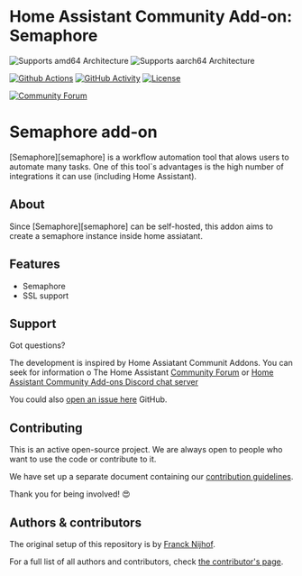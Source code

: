 # Home Assistant Community Add-on: Semaphore

![Supports amd64 Architecture][amd64-shield]
![Supports aarch64 Architecture][aarch64-shield]

[![Github Actions][github-actions-shield]][github-actions]
[![GitHub Activity][commits-shield]][commits]
[![License][license-shield]](LICENSE.md)

[![Community Forum][forum-shield]][forum]

# Semaphore add-on

[Semaphore][semaphore] is a workflow automation tool that alows users to automate many tasks. One of this tool`s advantages is the high number of integrations it can use (including Home Assistant).

## About

Since [Semaphore][semaphore] can be self-hosted, this addon aims to create a semaphore instance inside home assiatant.

## Features

- Semaphore
- SSL support

## Support

Got questions?

The development is inspired by Home Assiatant Communit Addons. You can seek for information o The Home Assistant [Community Forum][forum] or [Home Assistant Community Add-ons Discord chat server][discord]

You could also [open an issue here][issue] GitHub.

## Contributing

This is an active open-source project. We are always open to people who want to
use the code or contribute to it.

We have set up a separate document containing our
[contribution guidelines](.github/CONTRIBUTING.md).

Thank you for being involved! :heart_eyes:

## Authors & contributors

The original setup of this repository is by [Franck Nijhof][frenck].

For a full list of all authors and contributors,
check [the contributor's page][contributors].

[aarch64-shield]: https://img.shields.io/badge/aarch64-yes-green.svg
[amd64-shield]: https://img.shields.io/badge/amd64-yes-green.svg
[armhf-shield]: https://img.shields.io/badge/armhf-yes-green.svg
[commits-shield]: https://img.shields.io/github/commit-activity/y/pedrol3001/addon-semaphore.svg
[commits]: https://github.com/pedrol3001/addon-semaphore/commits/main
[contributors]: https://github.com/pedrol3001/addon-semaphore/graphs/contributors
[discord-ha]: https://discord.gg/c5DvZ4e
[discord]: https://discord.me/hassioaddons
[docs]: https://github.com/pedrol3001/addon-semaphore/blob/main/example/DOCS.md
[forum-shield]: https://img.shields.io/badge/community-forum-brightgreen.svg
[forum]: https://community.home-assistant.io/t/repository-community-hass-io-add-ons/24705?u=frenck
[frenck]: https://github.com/frenck
[github-actions-shield]: https://github.com/pedrol3001/addon-semaphore/workflows/CI/badge.svg
[github-actions]: https://github.com/pedrol3001/addon-semaphore/actions
[i386-shield]: https://img.shields.io/badge/i386-yes-green.svg
[issue]: https://github.com/pedrol3001/addon-semaphore/issues
[license-shield]: https://img.shields.io/github/license/pedrol3001/addon-semaphore.svg
[maintenance-shield]: https://img.shields.io/maintenance/yes/2022.svg
[project-stage-shield]: https://img.shields.io/badge/project%20stage-production%20ready-brightgreen.svg
[reddit]: https://reddit.com/r/homeassistant
[releases-shield]: https://img.shields.io/github/release/pedrol3001/addon-semaphore.svg
[releases]: https://github.com/pedrol3001/addon-semaphore/releases
[repository]: https://github.com/pedrol3001/homeassistant-repository
